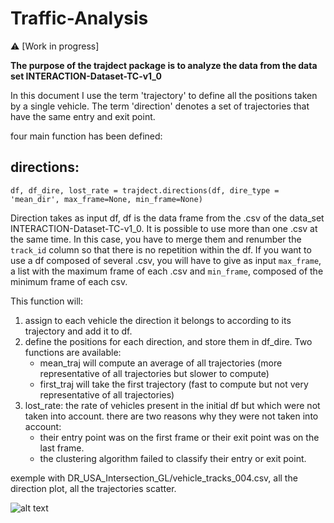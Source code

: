 # Traffic-Analysis

:warning: [Work in progress]

**The purpose of the trajdect package is to analyze the data from the data set INTERACTION-Dataset-TC-v1_0**

In this document I use the term 'trajectory' to define all the positions taken by a single vehicle.
The term 'direction' denotes a set of trajectories that have the same entry and exit point.

four main function has been defined: 

## directions:

`df, df_dire, lost_rate = trajdect.directions(df, dire_type = 'mean_dir', max_frame=None, min_frame=None)`

Direction takes as input df, df is the data frame from the .csv of the data_set INTERACTION-Dataset-TC-v1_0.
It is possible to use more than one .csv at the same time. In this case, you have to merge them and renumber the `track_id` column so that there is no repetition within the df.
If you want to use a df composed of several .csv, you will have to give as input `max_frame`, a list with the maximum frame of each .csv and `min_frame`, composed of the minimum frame of each csv.


This function will: 
1. assign to each vehicle the direction it belongs to according to its trajectory and add it to df.
2. define the positions for each direction, and store them in df_dire. Two functions are available:
    - mean_traj will compute an average of all trajectories (more representative of all trajectories but slower to compute)
    - first_traj will take the first trajectory (fast to compute but not very representative of all trajectories)
3. lost_rate: the rate of vehicles present in the initial df but which were not taken into account. there are two reasons why they were not taken into account:
    - their entry point was on the first frame or their exit point was on the last frame.
    - the clustering algorithm failed to classify their entry or exit point.

exemple with DR_USA_Intersection_GL/vehicle_tracks_004.csv, all the direction plot, all the trajectories scatter.

![alt text](http://url/to/img.png)


